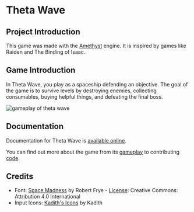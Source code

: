 # Theta Wave

## Project Introduction

This game was made with the [Amethyst](https://amethyst.rs/) engine. It is
inspired by games like Raiden and The Binding of Isaac.

## Game Introduction

In Theta Wave, you play as a spaceship defending an objective. The goal of the
game is to survive levels by destroying enemies, collecting consumables, buying
helpful things, and defeating the final boss.

![gameplay of theta wave](book/src/assets/gameplay.gif)

## Documentation

Documentation for Theta Wave is [available online](https://amethyst.github.io/theta-wave/intro.html).

You can find out more about the game from its [gameplay](https://amethyst.github.io/theta-wave/gameplay.html)
to contributing [code](https://amethyst.github.io/theta-wave/contributing.html).

## Credits

- Font: [Space Madness](https://mozz.itch.io/space-madness) by Robert Frye -
[License](http://creativecommons.org/licenses/by/4.0/): Creative Commons:
Attribution 4.0 International
- Input Icons: [Kadith's Icons](https://kadith.itch.io/kadiths-free-icons) by Kadith
